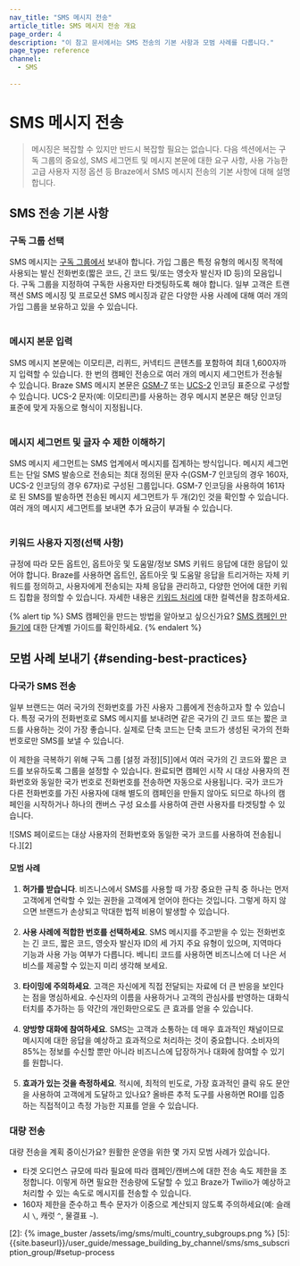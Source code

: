 ```yaml
---
nav_title: "SMS 메시지 전송"
article_title: SMS 메시지 전송 개요
page_order: 4
description: "이 참고 문서에서는 SMS 전송의 기본 사항과 모범 사례를 다룹니다."
page_type: reference
channel:
  - SMS
  
---
```


# SMS 메시지 전송

> 메시징은 복잡할 수 있지만 반드시 복잡할 필요는 없습니다. 다음 섹션에서는 구독 그룹의 중요성, SMS 세그먼트 및 메시지 본문에 대한 요구 사항, 사용 가능한 고급 사용자 지정 옵션 등 Braze에서 SMS 메시지 전송의 기본 사항에 대해 설명합니다.

## SMS 전송 기본 사항

### 구독 그룹 선택

SMS 메시지는 [구독 그룹에서]({{site.baseurl}}/user_guide/onboarding_with_braze/sms_setup/sms_subscription_groups/) 보내야 합니다. 가입 그룹은 특정 유형의 메시징 목적에 사용되는 발신 전화번호(짧은 코드, 긴 코드 및/또는 영숫자 발신자 ID 등)의 모음입니다. 구독 그룹을 지정하여 구독한 사용자만 타겟팅하도록 해야 합니다. 일부 고객은 트랜잭션 SMS 메시징 및 프로모션 SMS 메시징과 같은 다양한 사용 사례에 대해 여러 개의 가입 그룹을 보유하고 있을 수 있습니다.<br><br>

### 메시지 본문 입력

SMS 메시지 본문에는 이모티콘, 리퀴드, 커넥티드 콘텐츠를 포함하여 최대 1,600자까지 입력할 수 있습니다. 한 번의 캠페인 전송으로 여러 개의 메시지 세그먼트가 전송될 수 있습니다. Braze SMS 메시지 본문은 [GSM-7](https://en.wikipedia.org/wiki/GSM_03.38) 또는 [UCS-2](https://en.wikipedia.org/wiki/Universal_Coded_Character_Set) 인코딩 표준으로 구성할 수 있습니다. UCS-2 문자(예: 이모티콘)를 사용하는 경우 메시지 본문은 해당 인코딩 표준에 맞게 자동으로 형식이 지정됩니다.<br><br> 

### 메시지 세그먼트 및 글자 수 제한 이해하기

SMS 메시지 세그먼트는 SMS 업계에서 메시지를 집계하는 방식입니다. 메시지 세그먼트는 단일 SMS 발송으로 전송되는 최대 정의된 문자 수(GSM-7 인코딩의 경우 160자, UCS-2 인코딩의 경우 67자)로 구성된 그룹입니다. GSM-7 인코딩을 사용하여 161자로 된 SMS를 발송하면 전송된 메시지 세그먼트가 두 개(2)인 것을 확인할 수 있습니다. 여러 개의 메시지 세그먼트를 보내면 추가 요금이 부과될 수 있습니다.<br><br>

### 키워드 사용자 지정(선택 사항)

규정에 따라 모든 옵트인, 옵트아웃 및 도움말/정보 SMS 키워드 응답에 대한 응답이 있어야 합니다. Braze를 사용하면 옵트인, 옵트아웃 및 도움말 응답을 트리거하는 자체 키워드를 정의하고, 사용자에게 전송되는 자체 응답을 관리하고, 다양한 언어에 대한 키워드 집합을 정의할 수 있습니다. 자세한 내용은 [키워드 처리에]({{site.baseurl}}/user_guide/message_building_by_channel/sms/keywords/) 대한 컬렉션을 참조하세요.

{% alert tip %}
SMS 캠페인을 만드는 방법을 알아보고 싶으신가요? [SMS 캠페인 만들기에]({{site.baseurl}}/user_guide/message_building_by_channel/sms/campaign/create/) 대한 단계별 가이드를 확인하세요.
{% endalert %}

## 모범 사례 보내기 {#sending-best-practices}

### 다국가 SMS 전송

일부 브랜드는 여러 국가의 전화번호를 가진 사용자 그룹에게 전송하고자 할 수 있습니다. 특정 국가의 전화번호로 SMS 메시지를 보내려면 같은 국가의 긴 코드 또는 짧은 코드를 사용하는 것이 가장 좋습니다. 실제로 단축 코드는 단축 코드가 생성된 국가의 전화번호로만 SMS를 보낼 수 있습니다. 

이 제한을 극복하기 위해 구독 그룹 \[설정 과정][5]]에서 여러 국가의 긴 코드와 짧은 코드를 보유하도록 그룹을 설정할 수 있습니다. 완료되면 캠페인 시작 시 대상 사용자의 전화번호와 동일한 국가 번호로 전화번호를 전송하면 자동으로 사용됩니다. 국가 코드가 다른 전화번호를 가진 사용자에 대해 별도의 캠페인을 만들지 않아도 되므로 하나의 캠페인을 시작하거나 하나의 캔버스 구성 요소를 사용하여 관련 사용자를 타겟팅할 수 있습니다.

![SMS 페이로드는 대상 사용자의 전화번호와 동일한 국가 코드를 사용하여 전송됩니다.][2]

#### 모범 사례

1. **허가를 받습니다**. 비즈니스에서 SMS를 사용할 때 가장 중요한 규칙 중 하나는 먼저 고객에게 연락할 수 있는 권한을 고객에게 얻어야 한다는 것입니다. 그렇게 하지 않으면 브랜드가 손상되고 막대한 법적 비용이 발생할 수 있습니다.<br><br>
2. **사용 사례에 적합한 번호를 선택하세요**. SMS 메시지를 주고받을 수 있는 전화번호는 긴 코드, 짧은 코드, 영숫자 발신자 ID의 세 가지 주요 유형이 있으며, 지역마다 기능과 사용 가능 여부가 다릅니다. 베니티 코드를 사용하면 비즈니스에 더 나은 서비스를 제공할 수 있는지 미리 생각해 보세요. <br><br>
3. **타이밍에 주의하세요**. 고객은 자신에게 직접 전달되는 자료에 더 큰 반응을 보인다는 점을 명심하세요. 수신자의 이름을 사용하거나 고객의 관심사를 반영하는 대화식 터치를 추가하는 등 약간의 개인화만으로도 큰 효과를 얻을 수 있습니다.<br><br>
4. **양방향 대화에 참여하세요**. SMS는 고객과 소통하는 데 매우 효과적인 채널이므로 메시지에 대한 응답을 예상하고 효과적으로 처리하는 것이 중요합니다. 소비자의 85%는 정보를 수신할 뿐만 아니라 비즈니스에 답장하거나 대화에 참여할 수 있기를 원합니다.<br><br>
5. **효과가 있는 것을 측정하세요**. 적시에, 최적의 빈도로, 가장 효과적인 클릭 유도 문안을 사용하여 고객에게 도달하고 있나요? 올바른 추적 도구를 사용하면 ROI를 입증하는 직접적이고 측정 가능한 지표를 얻을 수 있습니다. 

### 대량 전송

대량 전송을 계획 중이신가요? 원활한 운영을 위한 몇 가지 모범 사례가 있습니다.

- 타겟 오디언스 규모에 따라 필요에 따라 캠페인/캔버스에 대한 전송 속도 제한을 조정합니다. 이렇게 하면 필요한 전송량에 도달할 수 있고 Braze가 Twilio가 예상하고 처리할 수 있는 속도로 메시지를 전송할 수 있습니다.
- 160자 제한을 준수하고 특수 문자가 이중으로 계산되지 않도록 주의하세요(예: 슬래시 `\`, 캐럿 `^`, 물결표 `~`). 

[2]: {% image_buster /assets/img/sms/multi_country_subgroups.png %}
[5]: {{site.baseurl}}/user_guide/message_building_by_channel/sms/sms_subscription_group/#setup-process
